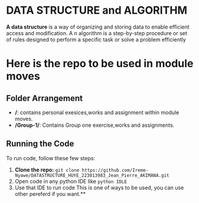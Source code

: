 
# DATA STRUCTURE and ALGORITHM 

**A data structure** is a way of organizing and storing data to enable efficient access and modification. A
n algorithm is a step-by-step procedure or set of rules designed to perform a specific task or solve a problem efficiently

# Here is the repo to be used in module  moves
## Folder Arrangement

- **/**: contains personal exesices,works and assignment within module moves.
- **/Group-1/**: Contains Group one exercise,works and assignments.


## Running the Code

To run code, follow these few steps:

1. **Clone the repo:** `git clone https://github.com/Ireme-Nyawe/DATASTRUCTURE_HUYE_223013983_Jean_Pierre_AKIMANA.git`
2. Open code in any python IDE like `python IDLE` 
3. Use that IDE to run code
   This is one of ways to be used, you can use other pereferd if you want.**

